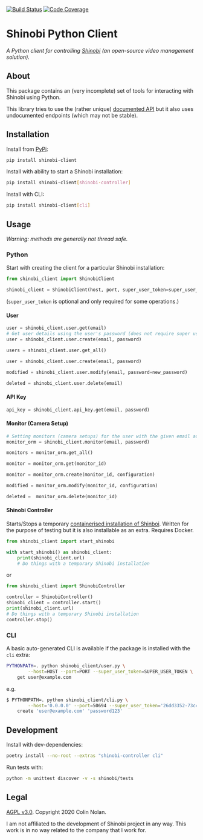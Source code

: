 [![Build Status](https://travis-ci.com/colin-nolan/python-shinobi-client.svg?branch=master)](https://travis-ci.com/colin-nolan/python-shinobi-client)
[![Code Coverage](https://codecov.io/gh/colin-nolan/python-shinobi-client/branch/master/graph/badge.svg)](https://codecov.io/gh/colin-nolan/python-shinobi-client)

# Shinobi Python Client
_A Python client for controlling [Shinobi](https://gitlab.com/Shinobi-Systems/Shinobi) (an open-source video management 
solution)._


## About
This package contains an (very incomplete) set of tools for interacting with Shinobi using Python.

This library tries to use the (rather unique) [documented API](https://shinobi.video/docs/api) but it also uses 
undocumented endpoints (which may not be stable).


## Installation
Install from [PyPi](https://pypi.org/project/shinobi-client/):
```bash
pip install shinobi-client
```

Install with ability to start a Shinobi installation:
```bash
pip install shinobi-client[shinobi-controller]
```

Install with CLI:
```bash
pip install shinobi-client[cli]
```

## Usage
_Warning: methods are generally not thread safe._

### Python
Start with creating the client for a particular Shinobi installation:
```python
from shinobi_client import ShinobiClient

shinobi_client = ShinobiClient(host, port, super_user_token=super_user_token)
```
(`super_user_token` is optional and only required for some operations.)

#### User
```python
user = shinobi_client.user.get(email)
# Get user details using the user's password (does not require super user token)
user = shinobi_client.user.create(email, password)

users = shinobi_client.user.get_all()

user = shinobi_client.user.create(email, password)

modified = shinobi_client.user.modify(email, password=new_password)

deleted = shinobi_client.user.delete(email)
```

#### API Key
```python
api_key = shinobi_client.api_key.get(email, password)
```

#### Monitor (Camera Setup)
```python
# Setting monitors (camera setups) for the user with the given email address
monitor_orm = shinobi_client.monitor(email, password)

monitors = monitor_orm.get_all()

monitor = monitor_orm.get(monitor_id)

monitor = monitor_orm.create(monitor_id, configuration)

modified = monitor_orm.modify(monitor_id, configuration)

deleted =  monitor_orm.delete(monitor_id)
```

#### Shinobi Controller
Starts/Stops a temporary [containerised installation of Shinboi](https://github.com/colin-nolan/docker-shinobi). Written
for the purpose of testing but it is also installable as an extra. Requires Docker.
```python
from shinobi_client import start_shinobi

with start_shinobi() as shinobi_client:
    print(shinobi_client.url)
    # Do things with a temporary Shinobi installation
```
or
```python
from shinobi_client import ShinobiController

controller = ShinobiController()
shinobi_client = controller.start()
print(shinobi_client.url)
# Do things with a temporary Shinobi installation
controller.stop()
```

### CLI
A basic auto-generated CLI is available if the package is installed with the `cli` extra: 
```bash
PYTHONPATH=. python shinobi_client/user.py \
        --host=HOST --port=PORT --super_user_token=SUPER_USER_TOKEN \
    get user@example.com
```
e.g.
```bash
$ PYTHONPATH=. python shinobi_client/cli.py \
        --host='0.0.0.0' --port=50694 --super_user_token='26dd3352-73c4-4bbd-8b09-17f2aacbd7b9' \
    create 'user@example.com' 'password123'
```


## Development
Install with dev-dependencies:
```bash
poetry install --no-root --extras "shinobi-controller cli"
```

Run tests with:
```bash
python -m unittest discover -v -s shinobi/tests
```


## Legal
[AGPL v3.0](LICENSE.txt). Copyright 2020 Colin Nolan.

I am not affiliated to the development of Shinobi project in any way. This work is in no way related to the company that
I work for.
